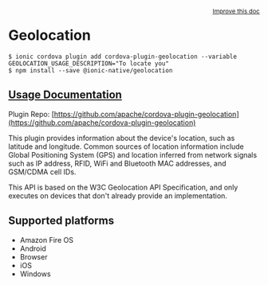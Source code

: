 <a style="float:right;font-size:12px;" href="http://github.com/ionic-team/ionic-native/edit/master/src/@ionic-native/plugins/geolocation/index.ts#L110">
  Improve this doc
</a>

# Geolocation

```
$ ionic cordova plugin add cordova-plugin-geolocation --variable GEOLOCATION_USAGE_DESCRIPTION="To locate you"
$ npm install --save @ionic-native/geolocation
```

## [Usage Documentation](https://ionicframework.com/docs/native/geolocation/)

Plugin Repo: [https://github.com/apache/cordova-plugin-geolocation](https://github.com/apache/cordova-plugin-geolocation)

This plugin provides information about the device's location, such as latitude and longitude. Common sources of location information include Global Positioning System (GPS) and location inferred from network signals such as IP address, RFID, WiFi and Bluetooth MAC addresses, and GSM/CDMA cell IDs.

 This API is based on the W3C Geolocation API Specification, and only executes on devices that don't already provide an implementation.

## Supported platforms
- Amazon Fire OS
- Android
- Browser
- iOS
- Windows



